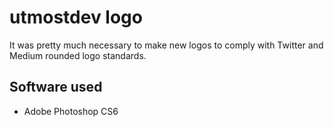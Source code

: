 # utmostdev logo
It was pretty much necessary to make new logos to comply with Twitter and Medium rounded logo standards.
## Software used
* Adobe Photoshop CS6
